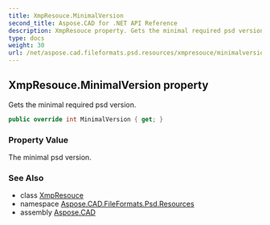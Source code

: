 ```yaml
---
title: XmpResouce.MinimalVersion
second_title: Aspose.CAD for .NET API Reference
description: XmpResouce property. Gets the minimal required psd version
type: docs
weight: 30
url: /net/aspose.cad.fileformats.psd.resources/xmpresouce/minimalversion/
---
```

## XmpResouce.MinimalVersion property

Gets the minimal required psd version.

```csharp
public override int MinimalVersion { get; }
```

### Property Value

The minimal psd version.

### See Also

* class [XmpResouce](../)
* namespace [Aspose.CAD.FileFormats.Psd.Resources](../../xmpresouce/)
* assembly [Aspose.CAD](../../../)


